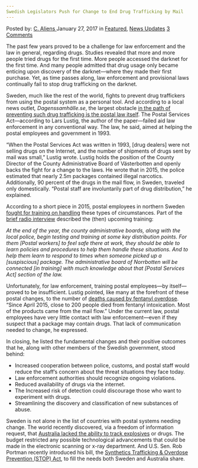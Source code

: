 ```yaml
---
Swedish Legislators Push for Change to End Drug Trafficking by Mail
---
```

<article class="post-listing post-17773 post type-post status-publish format-standard has-post-thumbnail hentry category-deepdot-news category-news-updates tag-change tag-drug tag-legislators tag-mail tag-push tag-swedish tag-trafficking">
    <div class="post-inner">
    <p class="post-meta">
    <span>Posted by: <a href="https://www.deepdotweb.com/author/caliens/" title="">C. Aliens </a></span>
    <span>January 27, 2017</span>
    <span>in <a href="https://www.deepdotweb.com/category/deepdot-news/" rel="category tag">Featured</a>, <a href="https://www.deepdotweb.com/category/news-updates/" rel="category tag">News Updates</a></span>
    <span><a href="https://www.deepdotweb.com/2017/01/27/swedish-legislators-push-change-end-drug-trafficking-mail/#comments">3 Comments</a></span>
    </p>
    <div class="clear"></div>
    <div class="entry">
    <p>The past few years proved to be a challenge for law enforcement and the law in general, regarding drugs. Studies revealed that more and more people tried drugs for the first time. More people accessed the darknet for the first time. And many people admitted that drug usage only became enticing upon discovery of the darknet—where they made their first purchase. Yet, as time passes along, law enforcement and provisional laws continually fail to stop drug trafficking on the darknet.</p>
    <p><a id="post-17773-_gjdgxs"></a> Sweden, much like the rest of the world, fights to prevent drug traffickers from using the postal system as a personal tool. And according to a local news outlet<em>, Dagenssamhälle.se</em>, the largest obstacle <a href="https://www.dagenssamhalle.se/debatt/ge-postpersonal-raett-att-larma-om-droger-30632">in the path of preventing such drug trafficking is the postal law itself</a>. The Postal Services Act—according to Lars Lustig, the author of the paper—failed aid law enforcement in any conventional way. The law, he said, aimed at helping the postal employees and government in 1993.</p>
    <p>“When the Postal Services Act was written in 1993, [drug dealers] were not selling drugs on the Internet, and the number of shipments of drugs sent by mail was small,” Lustig wrote. Lustig holds the position of the County Director of the County Administrative Board of Västerbotten and openly backs the fight for a change to the laws. He wrote that in 2015, the police estimated that nearly 2.5m packages contained illegal narcotics. Additionally, 90 percent of the drugs in the mail flow, in Sweden, traveled only domestically. “Postal staff are involuntarily part of drug distribution,” he explained.</p>
    <p>According to a short piece in 2015, postal employees in northern Sweden <a href="http://sverigesradio.se/sida/artikel.aspx?programid=78&amp;artikel=6206522">fought for training on handling</a> these types of circumstances. Part of the <a href="http://sverigesradio.se/embed/publication/6206522">brief radio interview</a> described the (then) upcoming training:</p>
    <p><em>At the end of the year, the county administrative boards, along with the local police, begin testing and training at some key distribution points. For them [Postal workers] to feel safe there at work, they should be able to learn policies and procedures to help them handle these situations. And to help them learn to respond to times when someone picked up a [suspiscious] package. The administrative board of Norrbotten will be connected [in training] with much knowledge about that [Postal Services Act] section of the law.</em></p>
    <p>Unfortunately, for law enforcement, training postal employees—by itself—proved to be insufficient. Lustig pointed, like many at the forefront of these postal changes, to the number of <a href="https://www.deepdotweb.com/2016/09/23/pill-counterfeiting-lab-bust-dea-warns-fentanyls-danger/">deaths caused by fentanyl overdose</a>. “Since April 2015, close to 200 people died from fentanyl intoxication. Most of the products came from the mail flow.” Under the current law, postal employees have very little contact with law enforcement—even if they suspect that a package may contain drugs. That lack of communication needed to change, he expressed.</p>
    <p>In closing, he listed the fundamental changes and their positive outcomes that he, along with other members of the Swedish government, stood behind:</p>
    <ul>
    <li>Increased cooperation between police, customs, and postal staff would reduce the staff&#8217;s concern about the threat situations they face today.</li>
    <li>Law enforcement authorities should recognize ongoing violations.</li>
    <li>Reduced availability of drugs via the internet.</li>
    <li>The Increased risk of detection could discourage those who want to experiment with drugs.</li>
    <li>Streamlining the discovery and classification of new substances of abuse.</li>
    </ul>
    <p>Sweden is not alone in the list of countries with postal systems needing change. The world recently discovered, via a freedom of information request, that <a href="https://www.deepdotweb.com/2016/08/02/australia-post-unable-detect-drugs-explosives-mail/">Australia lacked the ability to track explosives</a> or drugs. The budget restricted any possible technological advancements that could be made in the electronic scanning or x-ray department. And U.S. Sen. Rob Portman recently introduced his bill, the <a href="https://www.deepdotweb.com/2016/10/04/authorities-push-legislation-aims-end-shipping-drugs-via-usps/">Synthetics Trafficking &amp; Overdose Prevention (STOP) Act</a>, to fill the needs both Sweden and Australia share.</p>
    </div>
    <span style="display:none"><a href="https://www.deepdotweb.com/tag/change/" rel="tag">change</a> <a href="https://www.deepdotweb.com/tag/drug/" rel="tag">drug</a> <a href="https://www.deepdotweb.com/tag/legislators/" rel="tag">legislators</a> <a href="https://www.deepdotweb.com/tag/mail/" rel="tag">mail</a> <a href="https://www.deepdotweb.com/tag/push/" rel="tag">push</a> <a href="https://www.deepdotweb.com/tag/swedish/" rel="tag">swedish</a> <a href="https://www.deepdotweb.com/tag/trafficking/" rel="tag">trafficking</a></span> <span style="display:none" class="updated">2017-01-27</span>
    <div style="display:none" class="vcard author" itemprop="author" itemscope itemtype="http://schema.org/Person"><strong class="fn" itemprop="name"><a href="https://www.deepdotweb.com/author/caliens/" title="Posts by C. Aliens" rel="author">C. Aliens</a></strong></div>
    </div>
</article>

